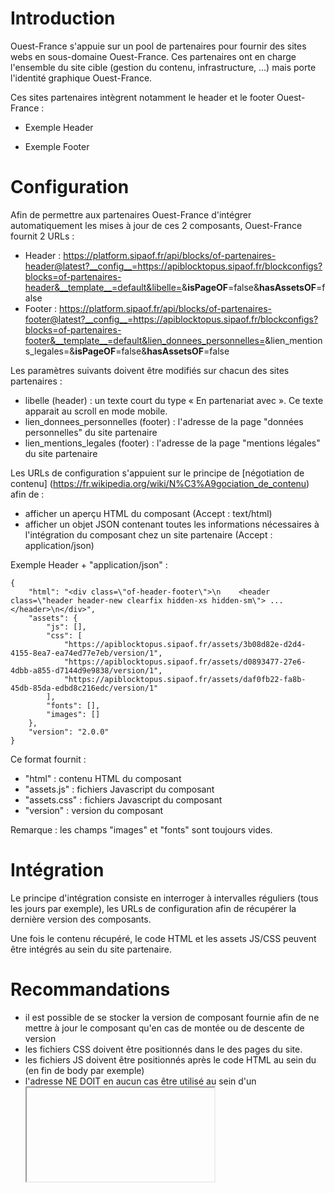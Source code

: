 # Introduction
Ouest-France s'appuie sur un pool de partenaires pour fournir des sites webs en sous-domaine Ouest-France.
Ces partenaires ont en charge l'ensemble du site cible (gestion du contenu, infrastructure, ...) mais porte l'identité graphique Ouest-France.

Ces sites partenaires intègrent notamment le header et le footer Ouest-France :

- Exemple Header


- Exemple Footer

# Configuration
Afin de permettre aux partenaires Ouest-France d'intégrer automatiquement les mises à jour de ces 2 composants, Ouest-France fournit 2 URLs :

- Header : https://platform.sipaof.fr/api/blocks/of-partenaires-header@latest?__config__=https://apiblocktopus.sipaof.fr/blockconfigs?blocks=of-partenaires-header&__template__=default&libelle=<TEXT>&__isPageOF__=false&__hasAssetsOF__=false
- Footer : https://platform.sipaof.fr/api/blocks/of-partenaires-footer@latest?__config__=https://apiblocktopus.sipaof.fr/blockconfigs?blocks=of-partenaires-footer&__template__=default&lien_donnees_personnelles=<URL>&lien_mentions_legales=<URL>&__isPageOF__=false&__hasAssetsOF__=false  
 
Les paramètres suivants doivent être modifiés sur chacun des sites partenaires :

- libelle (header) : un texte court du type « En partenariat avec <nom-partenaire> ». Ce texte apparait au scroll en mode mobile.
- lien_donnees_personnelles (footer) : l'adresse de la page "données personnelles" du site partenaire
- lien_mentions_legales (footer) : l'adresse de la page "mentions légales" du site partenaire

Les URLs de configuration s'appuient sur le principe de [négotiation de contenu] (https://fr.wikipedia.org/wiki/N%C3%A9gociation_de_contenu) afin de :
- afficher un aperçu HTML du composant (Accept : text/html)
- afficher un objet JSON contenant toutes les informations nécessaires à l'intégration du composant chez un site partenaire (Accept : application/json)

Exemple Header + "application/json" :

```
{
    "html": "<div class=\"of-header-footer\">\n    <header class=\"header header-new clearfix hidden-xs hidden-sm\"> ... </header>\n</div>",
    "assets": {
        "js": [],
        "css": [
            "https://apiblocktopus.sipaof.fr/assets/3b08d82e-d2d4-4155-8ea7-ea74ed77e7eb/version/1",
            "https://apiblocktopus.sipaof.fr/assets/d0893477-27e6-4dbb-a855-d7144d9e9838/version/1",
            "https://apiblocktopus.sipaof.fr/assets/daf0fb22-fa8b-45db-85da-edbd8c216edc/version/1"
        ],
        "fonts": [],
        "images": []
    },
    "version": "2.0.0"
}
```

Ce format fournit :

- "html" : contenu HTML du composant
- "assets.js" : fichiers Javascript du composant
- "assets.css" : fichiers Javascript du composant
- "version" : version du composant

Remarque : les champs "images" et "fonts" sont toujours vides.


# Intégration
Le principe d'intégration consiste en interroger à intervalles réguliers (tous les jours par exemple), les URLs de configuration afin
de récupérer la dernière version des composants.

Une fois le contenu récupéré, le code HTML et les assets JS/CSS peuvent être intégrés au sein du site partenaire.

# Recommandations
- il est possible de se stocker la version de composant fournie afin de ne mettre à jour le composant qu'en cas de montée ou de descente de version
- les fichiers CSS doivent être positionnés dans le <head> des pages du site.
- les fichiers JS doivent être positionnés après le code HTML au sein du <body> (en fin de body par exemple)
- l'adresse NE DOIT en aucun cas être utilisé au sein d'un <iframe> (ie. avec "Accept: text/html")
